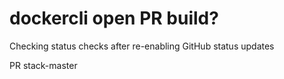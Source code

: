 # dockercli open PR build?

Checking status checks after re-enabling GitHub status updates

PR stack-master
